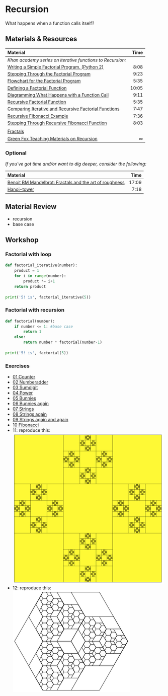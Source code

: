 # Recursion
What happens when a function calls itself?

## Materials & Resources
| Material | Time |
|:---------|-----:|
| *Khan academy series on iterative functions to Recursion:* |  |
| [Writing a Simple Factorial Program. (Python 2)](https://www.youtube.com/watch?v=ZyYp1V84Xqc&index=6&list=PL36E7A2B75028A3D6) | 8:08 |
| [Stepping Through the Factorial Program](https://www.youtube.com/watch?v=dn9XjHz33O8&index=7&list=PL36E7A2B75028A3D6) | 9:23 |
| [Flowchart for the Factorial Program](https://www.youtube.com/watch?v=EiR6cf8Towc&list=PL36E7A2B75028A3D6&index=8) | 5:35 |
| [Defining a Factorial Function](https://www.youtube.com/watch?v=JwO_25S_eWE&index=10&list=PL36E7A2B75028A3D6) | 10:05 |
| [Diagramming What Happens with a Function Call](https://www.youtube.com/watch?v=6qCQB8E5bkI&list=PL36E7A2B75028A3D6&index=11) | 9:11 |
| [Recursive Factorial Function](https://www.youtube.com/watch?v=o920mj0NbhE&index=12&list=PL36E7A2B75028A3D6) | 5:35 |
| [Comparing Iterative and Recursive Factorial Functions](https://www.youtube.com/watch?v=kx6DfrYfWnQ&list=PL36E7A2B75028A3D6&index=13) | 7:47 |
| [Recursive Fibonacci Example](https://www.youtube.com/watch?v=urPVT1lymzU&list=PL36E7A2B75028A3D6&index=17) | 7:36 |
| [Stepping Through Recursive Fibonacci Function](https://www.youtube.com/watch?v=zg-ddPbzcKM&index=18&list=PL36E7A2B75028A3D6) | 8:03 |
| | |
| [Fractals](https://www.youtube.com/watch?v=WFtTdf3I6Ug) | |
| [Green Fox Teaching Materials on Recursion](https://github.com/greenfox-academy/teaching-materials/tree/master/exercises/recursion/python.md) | ∞ |


### Optional
*If you've got time and/or want to dig deeper, consider the following:*

| Material | Time |
|:---------|-----:|
| [Benoit BM Mandelbrot: Fractals and the art of roughness](https://www.ted.com/talks/benoit_mandelbrot_fractals_the_art_of_roughness?language=en) | 17:09 |
|[Hanoi-tower](https://www.youtube.com/watch?v=5_6nsViVM00) | 7:18 |




## Material Review
 - recursion
 - base case

## Workshop


### Factorial with loop

```python
def factorial_iterative(number):
    product = 1
    for i in range(number):
        product *= i+1
    return product

print('5! is', factorial_iterative(5))
```



### Factorial with recursion

```python
def factorial(number):
    if number <= 1: #base case
        return 1
    else:
        return number * factorial(number-1)

print('5! is', factorial(5))
```

### Exercises

 - [01 Counter](counter/counter.py)
 - [02 Numberadder](numberadder/numberadder.py)
 - [03 Sumdigit](sumdigit/sumdigit.py)
 - [04 Power](power/power.py)
 - [05 Bunnies](bunnies/bunny1.py)
 - [06 Bunnies again](bunnies2/bunny2.py)
 - [07 Strings](strings/string1.py)
 - [08 Strings again](strings2/string2.py)
 - [09 Strings again and again](strings3/string3.py)
 - [10 Fibonacci](fibonacci/fibonacci.py)
 - 11: reproduce this:   
![11](drawing/graphic.png)
 - 12: reproduce this:   
![12](drawing/graphic2.png)
